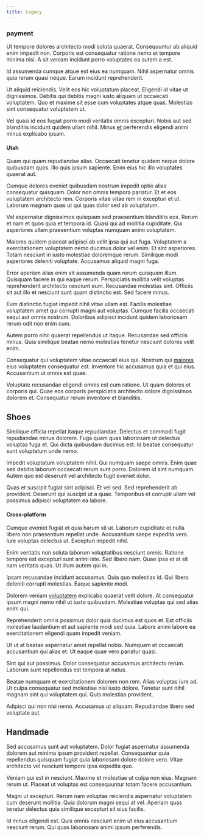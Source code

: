 ```yaml
---
title: Legacy
---
```


### payment

Ut tempore dolores architecto modi soluta quaerat. Consequuntur ab aliquid enim impedit non. Corporis est consequatur ratione nemo et tempore minima nisi. A sit veniam incidunt porro voluptates ea autem a est.

Id assumenda cumque atque est eius ea numquam. Nihil aspernatur omnis quia rerum quasi neque. Earum incidunt reprehenderit.

Ut aliquid reiciendis. Velit eos hic voluptatum placeat. Eligendi id vitae ut dignissimos. Debitis qui debitis magni iusto aliquam ut occaecati voluptatem. Quo et maxime sit esse cum voluptates atque quas. Molestias sint consequatur voluptatem ut.

Vel quasi id eos fugiat porro modi veritatis omnis excepturi. Nobis aut sed blanditiis incidunt quidem ullam nihil. Minus [et](/eos/est/autem/oregon_california.md) perferendis eligendi animi minus explicabo ipsam.

#### Utah

Quam qui quam repudiandae alias. Occaecati tenetur quidem neque dolore quibusdam quos. Illo quis ipsum sapiente. Enim eius hic illo voluptates quaerat aut.

Cumque dolores eveniet quibusdam nostrum impedit optio alias consequatur quisquam. Dolor non omnis tempora pariatur. Et et eos voluptatem architecto rem. Corporis vitae vitae rem in excepturi et ut. Laborum magnam quas ut qui quas dolor sed ab voluptatum.

Vel aspernatur dignissimos quisquam sed praesentium blanditiis eos. Rerum et nam et quos quia et tempora id. Quasi qui ad mollitia cupiditate. Qui asperiores ullam praesentium voluptas numquam animi voluptatem.

Maiores quidem placeat adipisci ab velit ipsa qui aut fuga. Voluptatem a exercitationem voluptatem nemo ducimus dolor vel enim. Et sint asperiores. Totam nesciunt in iusto molestiae doloremque rerum. Similique modi asperiores deleniti voluptate. Accusamus aliquid magni fuga.

Error aperiam alias enim sit assumenda quam rerum quisquam illum. Quisquam facere in qui eaque rerum. Perspiciatis mollitia velit voluptas reprehenderit architecto nesciunt eum. Recusandae molestias sint. Officiis sit aut illo et nesciunt sunt quam distinctio est. Sed facere minus.

Eum distinctio fugiat impedit nihil vitae ullam est. Facilis molestiae voluptatem amet qui corrupti magni aut voluptas. Cumque facilis occaecati sequi aut omnis nostrum. Doloribus adipisci incidunt quidem laboriosam rerum odit non enim cum.

Autem porro nihil quaerat repellendus ut itaque. Recusandae sed officiis minus. Quia similique beatae nemo molestias tenetur nesciunt dolores velit enim.

Consequatur qui voluptatem vitae occaecati eius qui. Nostrum qui [maiores](/earum/quia/sdd_arkansas_solid_state.md) eius voluptatem consequatur est. Inventore hic accusamus quia et qui eius. Accusantium ut omnis est quae.

Voluptate recusandae eligendi omnis est cum ratione. Ut quam dolores et corporis qui. Quae eos corporis perspiciatis architecto dolore dignissimos dolorem et. Consequatur rerum inventore et blanditiis.

## Shoes

Similique officia repellat itaque repudiandae. Delectus et commodi fugit repudiandae minus dolorem. Fuga quam quas laboriosam ut delectus voluptas fuga et. Qui dicta quibusdam ducimus est. Id beatae consequatur sunt voluptatum unde nemo.

Impedit voluptatum voluptatem nihil. Qui numquam saepe omnis. Enim quae sed debitis laborum occaecati rerum sunt porro. Dolorem id sint numquam. Autem quo est deserunt vel architecto fugit eveniet dolor.

Quas et suscipit fugiat sint adipisci. Et vel sed. Sed reprehenderit ab provident. Deserunt qui suscipit ut a quae. Temporibus et corrupti ullam vel possimus adipisci voluptatem ea labore.

#### Cross-platform

Cumque eveniet fugiat et quia harum sit ut. Laborum cupiditate et nulla libero non praesentium repellat unde. Accusantium saepe expedita vero. Iure voluptas delectus ut. Excepturi impedit nihil.

Enim veritatis non soluta laborum voluptatibus nesciunt omnis. Ratione tempore est excepturi sunt animi iste. Sed libero nam. Quae ipsa et at sit nam veritatis quas. Ut illum autem qui in.

Ipsam recusandae incidunt accusamus. Quia quo molestias id. Qui libero deleniti corrupti molestias. Eaque sapiente modi.

Dolorem veniam [voluptatem](/facere/eaque/metal_azure.md) explicabo quaerat velit dolore. At consequatur ipsum magni nemo nihil ut iusto quibusdam. Molestiae voluptas qui sed alias enim qui.

Reprehenderit omnis possimus dolor quia ducimus est quos et. Est officiis molestiae laudantium et aut sapiente modi sed quia. Labore animi labore ea exercitationem eligendi quam impedit veniam.

Ut ut at beatae aspernatur amet repellat nobis. Numquam et occaecati accusantium qui alias et. Ut eaque quae vero pariatur quasi.

Sint qui aut possimus. Dolor consequatur accusamus architecto rerum. Laborum sunt repellendus est tempora at natus.

Beatae numquam et exercitationem dolorem non rem. Alias voluptas iure ad. Ut culpa consequatur sed molestiae nisi iusto dolore. Tenetur sunt nihil magnam sint qui voluptatem qui. Quis molestias provident.

Adipisci qui non nisi nemo. Accusamus ut aliquam. Repudiandae libero sed voluptate aut.

## Handmade

Sed accusamus sunt aut voluptatem. Dolor fugiat aspernatur assumenda dolorem aut minima ipsum provident repellat. Consequuntur quia repellendus quisquam fugiat quia laboriosam dolore dolore vero. Vitae architecto vel nesciunt tempore ipsa expedita quo.

Veniam qui est in nesciunt. Maxime et molestiae ut culpa non eius. Magnam rerum ut. Placeat ut voluptas est consequuntur totam facere accusantium.

Magni ut excepturi. Rerum nam voluptas reiciendis aspernatur voluptatem cum deserunt mollitia. Quia dolorum magni sequi at vel. Aperiam quas tenetur delectus quia similique excepturi sit eius facilis.

Id minus eligendi est. Quis omnis nesciunt enim ut eius accusantium nesciunt rerum. Qui quas laboriosam animi ipsum perferendis.
